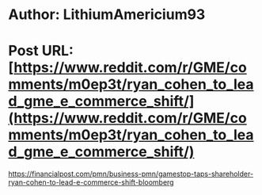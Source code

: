 # Author: LithiumAmericium93
# Post URL: [https://www.reddit.com/r/GME/comments/m0ep3t/ryan_cohen_to_lead_gme_e_commerce_shift/](https://www.reddit.com/r/GME/comments/m0ep3t/ryan_cohen_to_lead_gme_e_commerce_shift/)


https://financialpost.com/pmn/business-pmn/gamestop-taps-shareholder-ryan-cohen-to-lead-e-commerce-shift-bloomberg